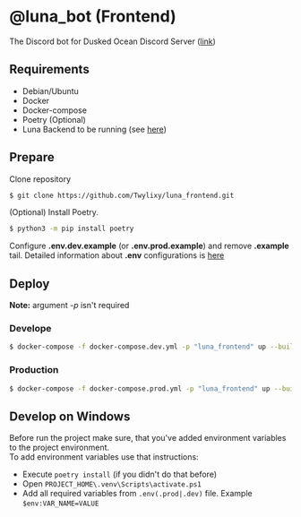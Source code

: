 # @luna_bot (Frontend)
The Discord bot for Dusked Ocean Discord Server ([link](https://discord.gg/8rNYvSnR7c))

## Requirements
* Debian/Ubuntu
* Docker
* Docker-compose
* Poetry (Optional)
* Luna Backend to be running (see [here](https://github.com/Twylixy/luna_backend))

## Prepare
Clone repository
```bash
$ git clone https://github.com/Twylixy/luna_frontend.git
```
(Optional) Install Poetry.
```bash
$ python3 -m pip install poetry
```
Configure **.env.dev.example** (or **.env.prod.example**) and remove **.example** tail.
Detailed information about **.env** configurations is [here](https://github.com/Twylixy/luna_bot/blob/develop/ENVFILES.md)

## Deploy
**Note:** argument *-p* isn't required
### Develope
```bash
$ docker-compose -f docker-compose.dev.yml -p "luna_frontend" up --build -d
```
### Production
```bash
$ docker-compose -f docker-compose.prod.yml -p "luna_frontend" up --build -d
```

## Develop on Windows
Before run the project make sure, that you've added environment variables to the project environment. \
To add environment variables use that instructions:
* Execute `poetry install` (if you didn't do that before)
* Open `PROJECT_HOME\.venv\Scripts\activate.ps1`
* Add all required variables from `.env(.prod|.dev)` file. Example `$env:VAR_NAME=VALUE` 
